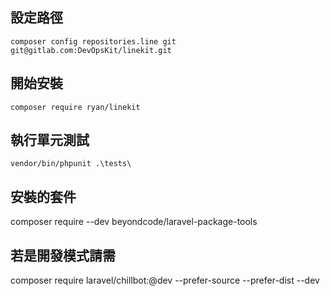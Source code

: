 ## 設定路徑

```
composer config repositories.line git git@gitlab.com:DevOpsKit/linekit.git
```


## 開始安裝
```
composer require ryan/linekit
```

## 執行單元測試
```
vendor/bin/phpunit .\tests\
```


## 安裝的套件
composer require --dev beyondcode/laravel-package-tools


## 若是開發模式請需
composer require laravel/chillbot:@dev --prefer-source --prefer-dist --dev